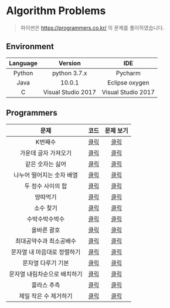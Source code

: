 # Algorithm Problems
> 파이썬은 https://programmers.co.kr/ 의 문제를 풀이하였습니다.

## Environment
Language | Version | IDE
:---: | :---: | :---:
Python | python 3.7.x | Pycharm 
Java | 10.0.1 | Eclipse oxygen
C | Visual Studio 2017 | Visual Studio 2017

## Programmers

문제 | 코드 | 문제 보기
:---: | :---: | :---:
K번째수 | [클릭](Python/K번째수.py) | [클릭](https://programmers.co.kr/learn/courses/30/lessons/42748)
가운데 글자 가져오기| [클릭](Python/가운데_글자_가져오기.py) | [클릭](https://programmers.co.kr/learn/courses/30/lessons/12903)
같은 숫자는 싫어| [클릭](Python/같은_숫자는_싫어.py) | [클릭](https://programmers.co.kr/learn/courses/30/lessons/12906)
나누어 떨어지는 숫자 배열| [클릭](Python/나누어_떨어지는_숫자_배열.py) | [클릭](https://programmers.co.kr/learn/courses/30/lessons/12910)
두 정수 사이의 합| [클릭](Python/두_정수_사이의_합.py) | [클릭](https://programmers.co.kr/learn/courses/30/lessons/12912)
땅따먹기| [클릭](Python/땅따먹기.py) | [클릭](https://programmers.co.kr/learn/courses/30/lessons/12913)
소수 찾기| [클릭](Python/소수_찾기.py) | [클릭](https://programmers.co.kr/learn/courses/30/lessons/12921)
수박수박수박수| [클릭](Python/수박수박수박수.py) | [클릭](https://programmers.co.kr/learn/courses/30/lessons/12922)
올바른 괄호| [클릭](Python/올바른_괄호.py) | [클릭](https://programmers.co.kr/learn/courses/30/lessons/12909)
최대공약수과 최소공배수| [클릭](Python/최대공약수와_최소공배수.py) | [클릭](https://programmers.co.kr/learn/courses/30/lessons/12940)
문자열 내 마음대로 정렬하기| [클릭](Python/문자열_내_마음대로_정렬하기.py) | [클릭](https://programmers.co.kr/learn/courses/30/lessons/12915)
문자열 다루기 기본| [클릭](Python/문자열_다루기_기본.py) | [클릭](https://programmers.co.kr/learn/courses/30/lessons/12918)
문자열 내림차순으로 배치하기| [클릭](Python/문자열_내림차순으로_배치하기.py) | [클릭](https://programmers.co.kr/learn/courses/30/lessons/12917)
콜라스 추측| [클릭](Python/콜라스_추측.py) | [클릭](https://programmers.co.kr/learn/courses/30/lessons/12943)
제일 작은 수 제거하기| [클릭](Python/제일_작은_수_제거하기.py) | [클릭](https://programmers.co.kr/learn/courses/30/lessons/12935)
